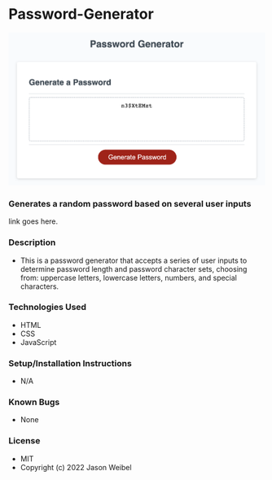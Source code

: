 # Password-Generator

![screenshot](assets/images/Password%20Generator%20Screenshot.png)

### **Generates a random password based on several user inputs**

link goes here. 

### **Description**
* This is a password generator that accepts a series of user inputs to determine password length and password character sets, choosing from: uppercase letters, lowercase letters, numbers, and special characters. 

### **Technologies Used**
* HTML
* CSS
* JavaScript

### **Setup/Installation Instructions**
* N/A

### **Known Bugs**
* None 

### **License**
* MIT <br />
* Copyright (c) 2022 Jason Weibel

